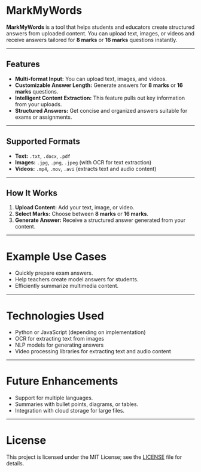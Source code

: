 # MarkMyWords

**MarkMyWords** is a tool that helps students and educators create structured answers from uploaded content. You can upload text, images, or videos and receive answers tailored for **8 marks** or **16 marks** questions instantly.

---

## Features

- **Multi-format Input:** You can upload text, images, and videos.  
- **Customizable Answer Length:** Generate answers for **8 marks** or **16 marks** questions.  
- **Intelligent Content Extraction:** This feature pulls out key information from your uploads.  
- **Structured Answers:** Get concise and organized answers suitable for exams or assignments.  

---

## Supported Formats

- **Text:** `.txt`, `.docx`, `.pdf`  
- **Images:** `.jpg`, `.png`, `.jpeg` (with OCR for text extraction)  
- **Videos:** `.mp4`, `.mov`, `.avi` (extracts text and audio content)  

---

## How It Works

1. **Upload Content:** Add your text, image, or video.  
2. **Select Marks:** Choose between **8 marks** or **16 marks**.  
3. **Generate Answer:** Receive a structured answer generated from your content.  

---

# Example Use Cases

- Quickly prepare exam answers.  
- Help teachers create model answers for students.  
- Efficiently summarize multimedia content.  

---

# Technologies Used

- Python or JavaScript (depending on implementation)  
- OCR for extracting text from images  
- NLP models for generating answers  
- Video processing libraries for extracting text and audio content  

---

# Future Enhancements

- Support for multiple languages.  
- Summaries with bullet points, diagrams, or tables.  
- Integration with cloud storage for large files.  

---

# License

This project is licensed under the MIT License; see the [LICENSE](LICENSE) file for details.
